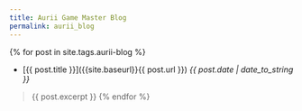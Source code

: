 ```yaml
---
title: Aurii Game Master Blog
permalink: aurii_blog
---
```


{% for post in site.tags.aurii-blog %}
* [{{ post.title }}]({{site.baseurl}}{{ post.url }}) *{{ post.date | date_to_string }}*
> {{ post.excerpt }}
{% endfor %}